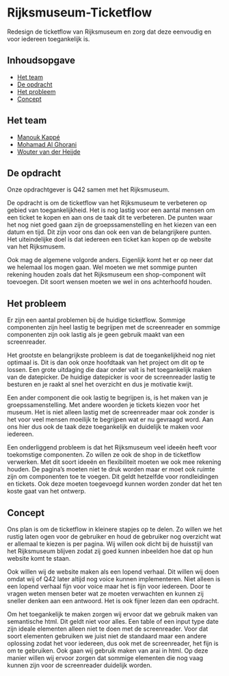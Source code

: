 # Rijksmuseum-Ticketflow
Redesign de ticketflow van Rijksmuseum en zorg dat deze eenvoudig en voor iedereen toegankelijk is.

## Inhoudsopgave
* [Het team](#Het-team)
* [De opdracht](#De-opdracht)
* [Het probleem](#Het-probleem)
* [Concept](#Concept)

## Het team
- [Manouk Kappé](https://github.com/ManoukK)
- [Mohamad Al Ghorani](https://github.com/MohamadAlGhorani)
- [Wouter van der Heijde](https://github.com/Mokerstier)

## De opdracht
Onze opdrachtgever is Q42 samen met het Rijksmuseum.

De opdracht is om de ticketflow van het Rijksmuseum te verbeteren op gebied van toegankelijkheid. Het is nog lastig voor een aantal mensen om een ticket te kopen en aan ons de taak dit te verbeteren. De punten waar het nog niet goed gaan zijn de groepssamenstelling en het kiezen van een datum en tijd. Dit zijn voor ons dan ook een van de belangrijkere punten. Het uiteindelijke doel is dat iedereen een ticket kan kopen op de website van het Rijksmusem. 

Ook mag de algemene volgorde anders. Eigenlijk komt het er op neer dat we helemaal los mogen gaan. Wel moeten we met sommige punten rekening houden zoals dat het Rijksmuseum een shop-component wilt toevoegen. Dit soort wensen moeten we wel in ons achterhoofd houden. 

## Het probleem 
Er zijn een aantal problemen bij de huidige ticketflow. Sommige componenten zijn heel lastig te begrijpen met de screenreader en sommige componenten zijn ook lastig als je geen gebruik maakt van een screenreader. 

Het grootste en belangrijkste probleem is dat de toegankelijkheid nog niet optimaal is. Dit is dan ook onze hoofdtaak van het project om dit op te lossen. Een grote uitdaging die daar onder valt is het toegankelijk maken van de datepicker. De huidige datepicker is voor de screenreader lastig te besturen en je raakt al snel het overzicht en dus je motivatie kwijt. 

Een ander component die ook lastig te begrijpen is, is het maken van je groepssamenstelling. Met andere woorden je tickets kiezen voor het museum. Het is niet alleen lastig met de screenreader maar ook zonder is het voor veel mensen moeilijk te begrijpen wat er nu gevraagd word. Aan ons hier dus ook de taak deze toegankelijk en duidelijk te maken voor iedereen. 

Een onderliggend probleem is dat het Rijksmuseum veel ideeën heeft voor toekomstige componenten. Zo willen ze ook de shop in de ticketflow verwerken. Met dit soort ideeën en flexibiliteit moeten we ook mee rekening houden. De pagina’s moeten niet te druk worden maar er moet ook ruimte zijn om componenten toe te voegen. Dit geldt hetzelfde voor rondleidingen en tickets. Ook deze moeten toegevoegd kunnen worden zonder dat het ten koste gaat van het ontwerp. 

## Concept 
Ons plan is om de ticketflow in kleinere stapjes op te delen. Zo willen we het rustig laten ogen voor de gebruiker en houd de gebruiker nog overzicht wat er allemaal te kiezen is per pagina. Wij willen ook dicht bij de huisstijl van het Rijksmuseum blijven zodat zij goed kunnen inbeelden hoe dat op hun website komt te staan.

Ook willen wij de website maken als een lopend verhaal. Dit willen wij doen omdat wij of Q42 later altijd nog voice kunnen implementeren. Niet alleen is een lopend verhaal fijn voor voice maar het is fijn voor iedereen. Door te vragen weten mensen beter wat ze moeten verwachten en kunnen zij sneller denken aan een antwoord. Het is ook fijner lezen dan een opdracht. 

Om het toegankelijk te maken zorgen wij ervoor dat we gebruik maken van semantische html. Dit geldt niet voor alles. Een table of een input type date zijn ideale elementen alleen niet te doen met de screenreader. Voor dat soort elementen gebruiken we juist niet de standaard maar een andere oplossing zodat het voor iedereen, dus ook met de screenreader, het fijn is om te gebruiken. Ook gaan wij gebruik maken van arai in html. Op deze manier willen wij ervoor zorgen dat sommige elementen die nog vaag kunnen zijn voor de screenreader duidelijk worden.
